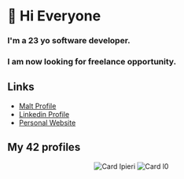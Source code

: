 # 👋 Hi Everyone 

### I'm a 23 yo software developer.
### I am now looking for freelance opportunity.

## Links
 - [Malt Profile](https://www.malt.fr/profile/lpieri)
 - [Linkedin Profile](www.linkedin.com/in/lpieri)
 - [Personal Website](http://www.louise.tech)

## My 42 profiles

<p align="center">
  <img alt="Card lpieri" src="https://1337-readme.vercel.app/api/profile?cursus=42cursus&dark=true&email=hide&leet_logo=hide&login=lpieri" />
  <img alt="Card l0" src="https://1337-readme.vercel.app/api/profile?cursus=42&dark=true&leet_logo=hide&login=l0" />
</p>
